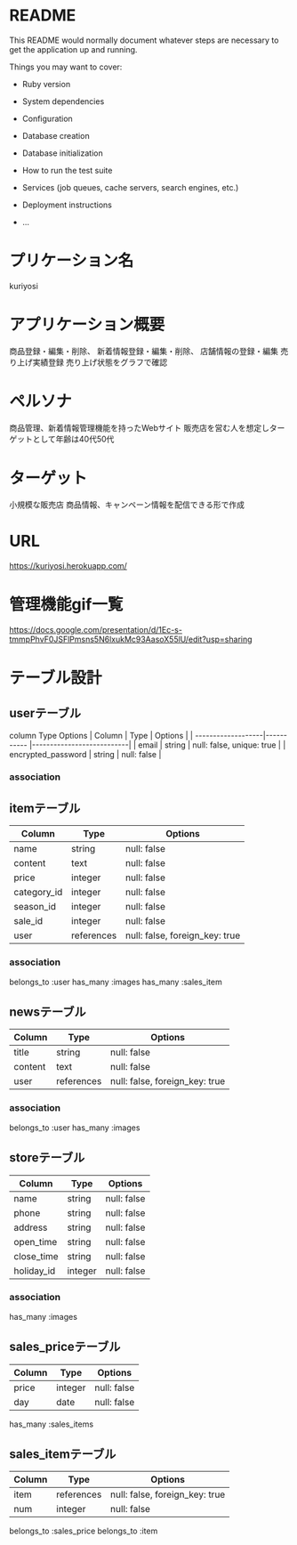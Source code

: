 # README

This README would normally document whatever steps are necessary to get the
application up and running.

Things you may want to cover:

* Ruby version

* System dependencies

* Configuration

* Database creation

* Database initialization

* How to run the test suite

* Services (job queues, cache servers, search engines, etc.)

* Deployment instructions

* ...

# プリケーション名
 kuriyosi

 # アプリケーション概要
  商品登録・編集・削除、
  新着情報登録・編集・削除、
  店舗情報の登録・編集
  売り上げ実績登録
  売り上げ状態をグラフで確認

# ペルソナ
  商品管理、新着情報管理機能を持ったWebサイト
  販売店を営む人を想定しターゲットとして年齢は40代50代

# ターゲット
  小規模な販売店
  商品情報、キャンペーン情報を配信できる形で作成
# URL
https://kuriyosi.herokuapp.com/

# 管理機能gif一覧
https://docs.google.com/presentation/d/1Ec-s-tmmpPhvF0JSFlPmsns5N6lxukMc93AasoX55lU/edit?usp=sharing
# テーブル設計

## userテーブル
column Type Options
| Column             | Type       | Options                   |
| -------------------|----------- |---------------------------|
| email              | string     | null: false, unique: true |
| encrypted_password | string     | null: false               |

### association

## itemテーブル
| Column             | Type       | Options                        |
| -------------------|----------- |--------------------------------|
|  name              | string     | null: false                    |
|  content           | text       | null: false                    |
|  price             | integer    | null: false                    |
|  category_id       | integer    | null: false                    |
|  season_id         | integer    | null: false                    |
|  sale_id           | integer    | null: false                    |
|  user              | references | null: false, foreign_key: true |

### association
belongs_to :user
has_many :images
has_many :sales_item

## newsテーブル

| Column             | Type       | Options                        |
| -------------------|----------- |--------------------------------|
|  title             | string     | null: false                    |
|  content           | text       | null: false                    |
|  user              | references | null: false, foreign_key: true |

### association
belongs_to :user
has_many :images

## storeテーブル
| Column             | Type       | Options                        |
| -------------------|----------- |--------------------------------|
|  name              | string     | null: false                    |
|  phone             | string     | null: false                    |
|  address           | string     | null: false                    |
|  open_time         | string     | null: false                    |
|  close_time        | string     | null: false                    |
|  holiday_id        | integer    | null: false                    |

### association
has_many :images

## sales_priceテーブル
| Column             | Type       | Options                        |
| -------------------|----------- |--------------------------------|
|  price             | integer    | null: false                    |
|  day               | date       | null: false                    |

has_many :sales_items

## sales_itemテーブル
| Column             | Type       | Options                        |
| -------------------|----------- |--------------------------------|
|  item              | references | null: false, foreign_key: true |
|  num               | integer    | null: false                    |

belongs_to :sales_price
belongs_to :item
